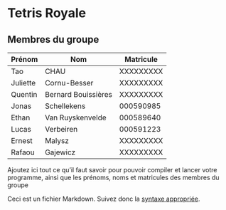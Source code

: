 # Tetris Royale

## Membres du groupe
| Prénom    | Nom                 | Matricule |
| --------- | ------------------- | --------- |
| Tao       | CHAU                | XXXXXXXXX |
| Juliette  | Cornu-Besser        | XXXXXXXXX |
| Quentin   | Bernard Bouissières | XXXXXXXXX |
| Jonas     | Schellekens         | 000590985 |
| Ethan     | Van Ruyskenvelde    | 000589640 |
| Lucas     | Verbeiren           | 000591223 | 
| Ernest    | Malysz              | XXXXXXXXX |
| Rafaou    | Gajewicz            | XXXXXXXXX |


Ajoutez ici tout ce qu’il faut savoir pour pouvoir compiler et lancer votre programme, ainsi que les prénoms, noms et matricules des membres du groupe

Ceci est un fichier Markdown. Suivez donc la [syntaxe appropriée](https://docs.gitlab.com/ee/user/markdown.html).